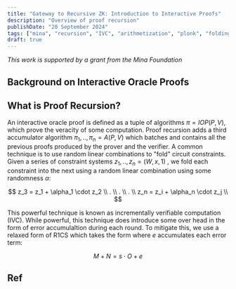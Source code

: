 ```yaml
---
title: "Gateway to Recursive ZK: Introduction to Interactive Proofs"
description: "Overview of proof recursion"
publishDate: "20 September 2024"
tags: ["mina", "recursion", "IVC", "arithmetization", "plonk", "folding"]
draft: true 
---
```


*This work is supported by a grant from the Mina Foundation*

## Background on Interactive Oracle Proofs

## What is Proof Recursion?

An interactive oracle proof is defined as a tuple of algorithms $\pi = IOP(P, V)$, which prove the veracity of some computation. Proof recursion adds a third accumulator algorithm  $\pi_1,..,\pi_n = A(P,V)$ which batches and contains all the previous proofs produced by the prover and the verifier.  A common technique is to use random linear combinations to "fold" circuit constraints.  Given a series of constraint systems $z_1,..,z_n = (W, x, 1)$ , we fold each constraint into the next using a random linear combination using some randomness $\alpha$:

$$
z_3 = z_1 + \alpha_1 \cdot z_2 \\
. \\
. \\
. \\
z_n = z_i + \alpha_n \cdot z_j \\
$$

This powerful technique is known as incrementally verifiable computation (IVC).  While powerful, this technique does introduce some over head in the form of error accumulaltion during each round.  To mitigate this, we use a relaxed form of R1CS which takes the form where $e$ accumulates each error term: 

$$
M + N = s \cdot O + e
$$ 




## Ref 



